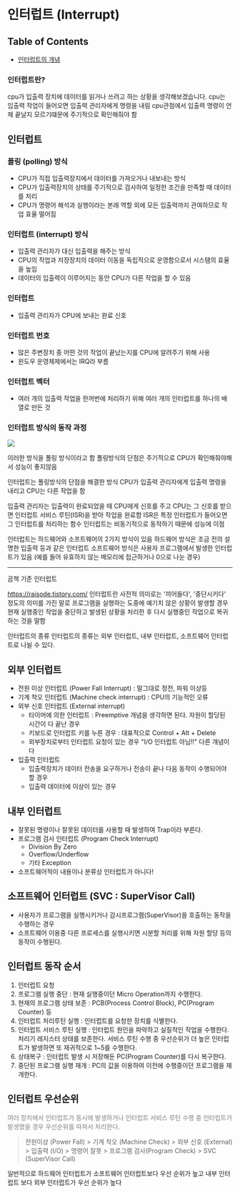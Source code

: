# 인터럽트 (Interrupt)

## Table of Contents
* [인터럽트의 개념](#인터럽트란)

### 인터럽트란?
cpu가 입출력 장치에 데이터를 읽거나 쓰려고 하는 상황을 생각해보겠습니다.
cpu는 입출력 작업이 들어오면 입출력 관리자에게 명령을 내림
cpu관점에서 입출력 명령이 언제 끝날지 모르기떄문에
주기적으로 확인해줘야 함
## 인터럽트
### 폴링 (polling) 방식
* CPU가 직접 입출력장치에서 데이터를 가져오거나 내보내는 방식
* CPU가 입출력장치의 상태를 주기적으로 검사하여 일정한 조건을 만족할 때 데이터를 처리
* CPU가 명령어 해석과 실행이라는 본래 역할 외에 모든 입출력까지 관여하므로 작업 효율 떨어짐

### 인터럽트 (interrupt) 방식
* 입출력 관리자가 대신 입출력을 해주는 방식
* CPU의 작업과 저장장치의 데이터 이동을 독립적으로 운영함으로서 시스템의 효율을 높임
* 데이터의 입출력이 이루어지는 동안 CPU가 다른 작업을 할 수 있음

### 인터럽트
* 입출력 관리자가 CPU에 보내는 완료 신호
### 인터럽트 번호
* 많은 주변장치 중 어떤 것의 작업이 끝났는지를 CPU에 알려주기 위해 사용
* 윈도우 운영체제에서는 IRQ라 부름
### 인터럽트 벡터
* 여러 개의 입출력 작업을 한꺼번에 처리하기 위해 여러 개의 인터럽트를 하나의 배열로 만든 것
### 인터럽트 방식의 동작 과정
<img src="https://velog.velcdn.com/images/minseong1459/post/b301648f-fac0-4f29-9bb8-d57d34b3ddb4/image.jpeg">

이러한 방식을 폴링 방식이라고 함
폴링방식의 단점은 주기적으로 CPU가 확인해줘야해서 성능이 좋지않음

인터럽트는 폴링방식의 단점을 해결한 방식
CPU가 입출력 관리자에게 입출력 명령을 내리고 CPU는 다른 작업을 함

입출력 관리자는 입출력이 완료되었을 때 CPU에게 신호를 주고 CPU는 그 신호를 받으면
인터럽트 서비스 루틴(ISR)을 받아 작업을 완료함
ISR은 특정 인터럽트가 들어오면 그 인터럽트를 처리하는 함수
인터럽트는 비동기적으로 동작하기 때문에 성능에 이점

인터럽트는 하드웨어와 소프트웨어의 2가지 방식이 있음
하드웨어 방식은 조금 전의 설명한 입출력 등과 같은 인터럽트
소프트웨어 방식은 사용자 프로그램에서 발생한 인터럽트가 있음
(예를 들어 유효하지 않는 메모리에 접근하거나 0으로 나눈 경우)


---

곰책 기준
인터럽트

https://raisode.tistory.com/
인터럽트란 사전적 의미로는 '끼어들다', '중단시키다' 정도의 의미를 가진 말로 프로그램을 실행하는 도중에 예기치 않은 상황이
발생할 경우 현재 실행중인 작업을 중단하고 발생된 상황을 처리한 후 다시 실행중인 작업으로 복귀하는 것을 말함

인터럽트의 종류
인터럽트의 종류는 외부 인터럽트, 내부 인터럽트, 소프트웨어 인터럽트로 나뉠 수 있다.

## 외부 인터럽트
* 전원 이상 인터럽트 (Power Fall Interrupt) : 말그대로 정전, 파워 이상등
* 기계 착오 인터럽트 (Machine check interrupt) : CPU의 기능적인 오류
* 외부 신호 인터럽트 (External interrupt) 
    - 타이머에 의한 인터럽트 : Preemptive 개념을 생각하면 된다. 자원이 할당된 시간이 다 끝난 경우
    - 키보드로 인터럽트 키를 누른 경우 : 대표적으로 Control + Alt + Delete
    - 외부장치로부터 인터럽트 요청이 있는 경우 "I/O 인터럽트 아님!!" 다른 개념이다
* 입출력 인터럽트
    - 입출력장치가 데이터 전송을 요구하거나 전송이 끝나 다음 동작이 수행되어야 할 경우
    - 입출력 데이터에 이상이 있는 경우

## 내부 인터럽트
* 잘못된 명령이나 잘못된 데이터를 사용할 때 발생하여 Trap이라 부른다.
* 프로그램 검사 인터럽트 (Program Check Interrupt)
    - Division By Zero
    - Overflow/Underflow
    - 기타 Exception
* 소프트웨어적이 내용이나 분류상 인터럽트가 아니다!

## 소프트웨어 인터럽트 (SVC : SuperVisor Call)
* 사용자가 프로그램을 실행시키거나 감시프로그램(SuperVisor)을 호출하는 동작을 수행하는 경우
* 소프트웨어 이용중 다른 프로세스를 실행시키면 시분할 처리를 위해 자원 할당 등의 동작이 수행된다.

## 인터럽트 동작 순서
1. 인터럽트 요청
2. 프로그램 실행 중단 : 현재 실행중이던 Micro Operation까지 수행한다.
3. 현재의 프로그램 상태 보존 : PCB(Process Control Block), PC(Program Counter) 등
4. 인터럽트 처리루틴 실행 : 인터럽트를 요청한 장치를 식별한다.
5. 인터럽트 서비스 루틴 실행 : 인터럽트 원인을 파악하고 실질적인 작업을 수행한다. 처리기 레지스터 상태를 보존한다. 서비스 루틴 수행 중 우선순위가 더 높은 인터럽트가 발생하면 또 재귀적으로 1~5를 수행한다.
6. 상태복구 : 인터럽트 발생 시 저장해둔 PC(Program Counter)를 다시 복구한다.
7. 중단된 프로그램 실행 재개 : PC의 값을 이용하여 이전에 수행중이던 프로그램을 재개한다.

## 인터럽트 우선순위
<font color="grey">여러 장치에서 인터럽트가 동시에 발생하거나 인터럽트 서비스 루틴 수행 중 인터럽트가 발생했을 경우 우선순위를 따져서 처리한다.</font>

>전원이상 (Power Fall) > 기계 착오 (Machine Check) > 외부 신호 (External) > 입출력 (I/O) > 명령어 잘못 > 프로그램 검사(Program Check) > SVC (SuperVisor Call)

일반적으로 하드웨어 인터럽트가 소프트웨어 인터럽트보다 우선 순위가 높고 내부 인터럽트 보다 외부 인터럽트가 우선 순위가 높다


 